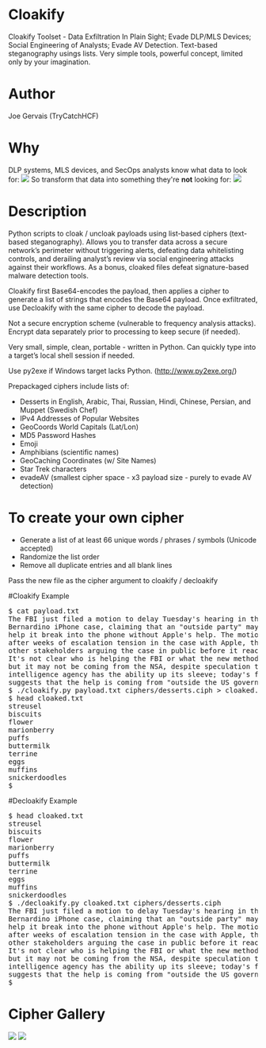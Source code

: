 # Cloakify
Cloakify Toolset - Data Exfiltration In Plain Sight; Evade DLP/MLS Devices; Social Engineering of Analysts; Evade AV Detection. Text-based steganography usings lists. Very simple tools, powerful concept, limited only by your imagination.

# Author
Joe Gervais (TryCatchHCF)

# Why

DLP systems, MLS devices, and SecOps analysts know what data to look for: 
<img src=https://github.com/TryCatchHCF/Cloakify/blob/master/screenshots/payloadExample.png></img>
So transform that data into something they're <b>not</b> looking for: 
<img src=https://github.com/TryCatchHCF/Cloakify/blob/master/screenshots/cloakedExample.png></img>

# Description
Python scripts to cloak / uncloak payloads using list-based ciphers
(text-based steganography). Allows you to transfer data across a secure
network’s perimeter without triggering alerts, defeating data
whitelisting controls, and derailing analyst’s review via social
engineering attacks against their workflows. As a bonus, cloaked files
defeat signature-based malware detection tools.

Cloakify first Base64-encodes the payload, then applies a cipher to
generate a list of strings that encodes the Base64 payload. Once
exfiltrated, use Decloakify with the same cipher to decode the payload.

Not a secure encryption scheme (vulnerable to frequency analysis
attacks). Encrypt data separately prior to processing to keep secure
(if needed).

Very small, simple, clean, portable - written in Python. Can quickly
type into a target’s local shell session if needed.

Use py2exe if Windows target lacks Python. (http://www.py2exe.org/)

Prepackaged ciphers include lists of:
- Desserts in English, Arabic, Thai, Russian, Hindi, Chinese, Persian,
and Muppet (Swedish Chef)
- IPv4 Addresses of Popular Websites
- GeoCoords World Capitals (Lat/Lon)
- MD5 Password Hashes
- Emoji
- Amphibians (scientific names)
- GeoCaching Coordinates (w/ Site Names)
- Star Trek characters
- evadeAV (smallest cipher space - x3 payload size - purely to evade AV detection)

# To create your own cipher
- Generate a list of at least 66 unique words / phrases / symbols (Unicode accepted)
- Randomize the list order
- Remove all duplicate entries and all blank lines

Pass the new file as the cipher argument to cloakify / decloakify

#Cloakify Example
<pre>
$ cat payload.txt
The FBI just filed a motion to delay Tuesday's hearing in the San
Bernardino iPhone case, claiming that an "outside party" may be able to
help it break into the phone without Apple's help. The motion comes
after weeks of escalation tension in the case with Apple, the FBI, and
other stakeholders arguing the case in public before it reached courts.
It's not clear who is helping the FBI or what the new method entails,
but it may not be coming from the NSA, despite speculation that the
intelligence agency has the ability up its sleeve; today's filing
suggests that the help is coming from "outside the US government."
$ ./cloakify.py payload.txt ciphers/desserts.ciph > cloaked.txt
$ head cloaked.txt
streusel
biscuits
flower
marionberry
puffs
buttermilk
terrine
eggs
muffins
snickerdoodles
$
</pre>

#Decloakify Example
<pre>
$ head cloaked.txt
streusel
biscuits
flower
marionberry
puffs
buttermilk
terrine
eggs
muffins
snickerdoodles
$ ./decloakify.py cloaked.txt ciphers/desserts.ciph
The FBI just filed a motion to delay Tuesday's hearing in the San
Bernardino iPhone case, claiming that an "outside party" may be able to
help it break into the phone without Apple's help. The motion comes
after weeks of escalation tension in the case with Apple, the FBI, and
other stakeholders arguing the case in public before it reached courts.
It's not clear who is helping the FBI or what the new method entails,
but it may not be coming from the NSA, despite speculation that the
intelligence agency has the ability up its sleeve; today's filing
suggests that the help is coming from "outside the US government."
$
</pre>

# Cipher Gallery

<img src=https://github.com/TryCatchHCF/Cloakify/blob/master/screenshots/Samples1.png></img>
<img src=https://github.com/TryCatchHCF/Cloakify/blob/master/screenshots/Samples2.png></img>

